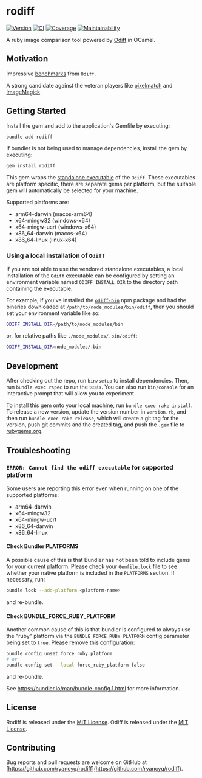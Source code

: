 # rodiff

[![Version][rubygems_badge]][rubygems]
[![CI][ci_badge]][ci_workflows]
[![Coverage][coverage_badge]][coverage]
[![Maintainability][maintainability_badge]][maintainability]

A ruby image comparison tool powered by [Odiff](https://github.com/dmtrKovalenko/odiff) in OCamel.

## Motivation

Impressive [benchmarks](https://github.com/dmtrKovalenko/odiff#benchmarks) from `Odiff`.

A strong candidate against the veteran players like [pixelmatch](https://github.com/mapbox/pixelmatch) and [ImageMagick](https://github.com/ImageMagick/ImageMagick)

## Getting Started

Install the gem and add to the application's Gemfile by executing:
```sh
bundle add rodiff
```

If bundler is not being used to manage dependencies, install the gem by executing:
```sh
gem install rodiff
```

This gem wraps the [standalone executable](https://github.com/dmtrKovalenko/odiff#from-binaries) of the `Odiff`. These executables are platform specific, there are separate gems per platform, but the suitable gem will automatically be selected for your machine.

Supported platforms are:
- arm64-darwin (macos-arm64)
- x64-mingw32 (windows-x64)
- x64-mingw-ucrt (windows-x64)
- x86_64-darwin (macos-x64)
- x86_64-linux (linux-x64)

### Using a local installation of `Odiff`

If you are not able to use the vendored standalone executables, a local installation of the `Odiff` executable can be configured by setting an environment variable named `ODIFF_INSTALL_DIR` to the directory path containing the executable.

For example, if you've installed the [`odiff-bin`](https://github.com/dmtrKovalenko/odiff#cross-platform) npm package and had the binaries downloaded at `/path/to/node_modules/bin/odiff`, then you should set your environment variable like so:

``` sh
ODIFF_INSTALL_DIR=/path/to/node_modules/bin
```

or, for relative paths like `./node_modules/.bin/odiff`:

``` sh
ODIFF_INSTALL_DIR=node_modules/.bin
```

## Development

After checking out the repo, run `bin/setup` to install dependencies. Then, run `bundle exec rspec` to run the tests. You can also run `bin/console` for an interactive prompt that will allow you to experiment.

To install this gem onto your local machine, run `bundle exec rake install`. To release a new version, update the version number in `version.rb`, and then run `bundle exec rake release`, which will create a git tag for the version, push git commits and the created tag, and push the `.gem` file to [rubygems.org](https://rubygems.org).

## Troubleshooting

### `ERROR: Cannot find the odiff executable` for supported platform

Some users are reporting this error even when running on one of the supported platforms:
- arm64-darwin
- x64-mingw32
- x64-mingw-ucrt
- x86_64-darwin
- x86_64-linux

#### Check Bundler PLATFORMS

A possible cause of this is that Bundler has not been told to include gems for your current platform. Please check your `Gemfile.lock` file to see whether your native platform is included in the `PLATFORMS` section. If necessary, run:

``` sh
bundle lock --add-platform <platform-name>
```

and re-bundle.


#### Check BUNDLE_FORCE_RUBY_PLATFORM

Another common cause of this is that bundler is configured to always use the "ruby" platform via the
`BUNDLE_FORCE_RUBY_PLATFORM` config parameter being set to `true`. Please remove this configuration:

``` sh
bundle config unset force_ruby_platform
# or
bundle config set --local force_ruby_platform false
```

and re-bundle.

See https://bundler.io/man/bundle-config.1.html for more information.

## License

Rodiff is released under the [MIT License](https://opensource.org/licenses/MIT).
Odiff is released under the [MIT License](https://opensource.org/licenses/MIT).

## Contributing

Bug reports and pull requests are welcome on GitHub at [https://github.com/ryancyq/rodiff](https://github.com/ryancyq/rodiff).

[rubygems_badge]: https://img.shields.io/gem/v/rodiff.svg
[rubygems]: https://rubygems.org/gems/rodiff
[ci_badge]: https://github.com/ryancyq/rodiff/actions/workflows/ci.yml/badge.svg
[ci_workflows]: https://github.com/ryancyq/rodiff/actions/workflows/ci.yml
[coverage_badge]: https://codecov.io/gh/ryancyq/rodiff/graph/badge.svg?token=SYR7FSDWT5
[coverage]: https://codecov.io/gh/ryancyq/rodiff
[maintainability_badge]: https://api.codeclimate.com/v1/badges/d5b1002a1a7162f86a7a/maintainability
[maintainability]: https://codeclimate.com/github/ryancyq/rodiff/maintainability
